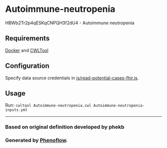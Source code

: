 # Autoimmune-neutropenia

HBWb2Tr2p4qESKqCNPQH3f2dU4 - Autoimmune neutropenia

## Requirements

[Docker](https://docs.docker.com/install/) and [CWLTool](https://github.com/common-workflow-language/cwltool#install)

## Configuration

Specify data source credentials in [js/read-potential-cases-fhir.js](js/read-potential-cases-fhir.js).

## Usage

Run: `cwltool Autoimmune-neutropenia.cwl Autoimmune-neutropenia-inputs.yml`

***

### Based on original definition developed by phekb
### Generated by [Phenoflow](https://kclhi.org/phenoflow).
